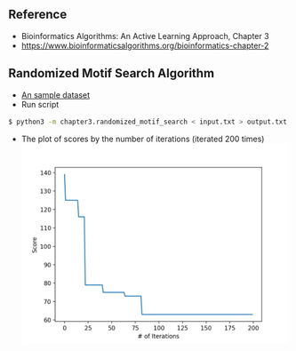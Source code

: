 ## Reference
- Bioinformatics Algorithms: An Active Learning Approach, Chapter 3
- https://www.bioinformaticsalgorithms.org/bioinformatics-chapter-2

## Randomized Motif Search Algorithm
- [An sample dataset](http://bioinformaticsalgorithms.com/data/extradatasets/motifs/randomized_motif_search.txt)
- Run script

```bash
$ python3 -m chapter3.randomized_motif_search < input.txt > output.txt
```

- The plot of scores by the number of iterations (iterated 200 times)
![scores](randomized_motif_search_scores.png)